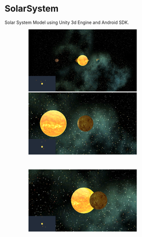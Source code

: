 # SolarSystem
Solar System Model using Unity 3d Engine and Android SDK. 
<br>
<p align = 'center'>
<img width = '350' height = '200' src = 'https://github.com/shubh3695/SolarSystem/blob/master/Screenshots/Screenshot_2017-03-14-21-31-13.png'/> 
<img width = '350' height = '200' src = 'https://github.com/shubh3695/SolarSystem/blob/master/Screenshots/Screenshot_2017-03-14-21-31-28.png'/> 
</p>
<br>
<p align = 'center'>
<img width = '350' height = '200' src = 'https://github.com/shubh3695/SolarSystem/blob/master/Screenshots/Screenshot_2017-03-14-21-31-39.png'/> 
</p>
